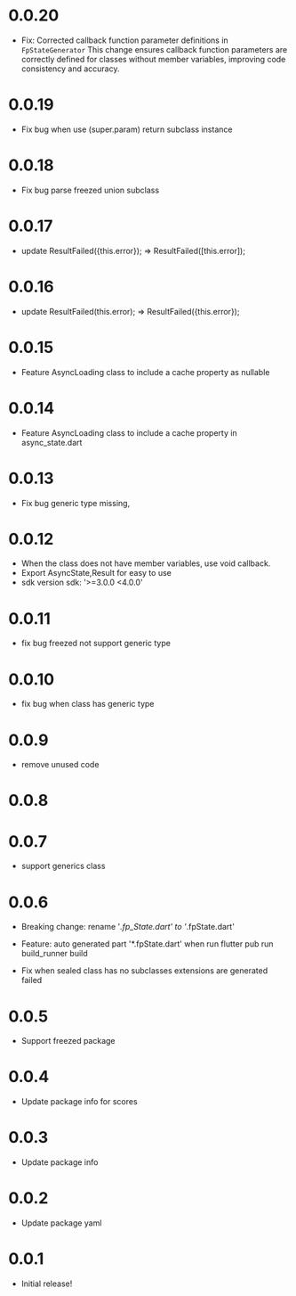# 0.0.20
- Fix: Corrected callback function parameter definitions in `FpStateGenerator`
This change ensures callback function parameters are correctly defined for classes without member variables, improving code consistency and accuracy. 

# 0.0.19
- Fix bug when use (super.param) return subclass instance

# 0.0.18
- Fix bug parse freezed union subclass

# 0.0.17
- update ResultFailed({this.error}); =>  ResultFailed([this.error]);

# 0.0.16
- update ResultFailed(this.error); =>  ResultFailed({this.error});

# 0.0.15
- Feature AsyncLoading class to include a cache property as nullable

# 0.0.14
- Feature AsyncLoading class to include a cache property in async_state.dart

# 0.0.13
- Fix bug generic type missing, 

# 0.0.12
- When the class does not have member variables, use void callback.
- Export AsyncState,Result  for easy to use
- sdk version sdk: '>=3.0.0 <4.0.0'

# 0.0.11
- fix bug freezed not support generic type

# 0.0.10
- fix bug when class has generic type

# 0.0.9
- remove unused code

# 0.0.8
# 0.0.7
- support generics class

# 0.0.6
- Breaking change: rename '*.fp_State.dart' to '*.fpState.dart'

- Feature: auto generated part '*.fpState.dart' when run flutter pub run build_runner build 

- Fix when sealed class has no subclasses extensions are  generated failed 

# 0.0.5

- Support freezed package

# 0.0.4

- Update package info for scores

# 0.0.3

- Update package info

# 0.0.2

- Update package yaml

# 0.0.1

- Initial release!
